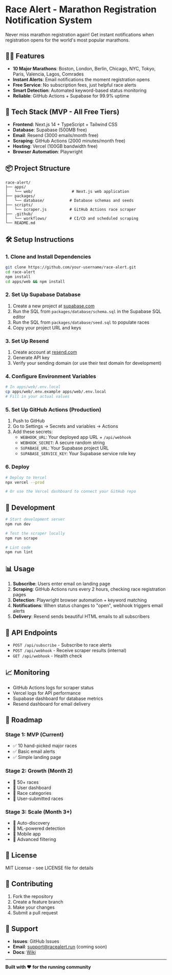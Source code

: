 # Race Alert - Marathon Registration Notification System

Never miss marathon registration again! Get instant notifications when registration opens for the world's most popular marathons.

## 🏃‍♂️ Features

- **10 Major Marathons**: Boston, London, Berlin, Chicago, NYC, Tokyo, Paris, Valencia, Lagos, Comrades
- **Instant Alerts**: Email notifications the moment registration opens
- **Free Service**: No subscription fees, just helpful race alerts
- **Smart Detection**: Automated keyword-based status monitoring
- **Reliable**: GitHub Actions + Supabase for 99.9% uptime

## 🚀 Tech Stack (MVP - All Free Tiers)

- **Frontend**: Next.js 14 + TypeScript + Tailwind CSS
- **Database**: Supabase (500MB free)
- **Email**: Resend (3000 emails/month free)
- **Scraping**: GitHub Actions (2000 minutes/month free)
- **Hosting**: Vercel (100GB bandwidth free)
- **Browser Automation**: Playwright

## 📦 Project Structure

```
race-alert/
├── apps/
│   └── web/                 # Next.js web application
├── packages/
│   └── database/           # Database schemas and seeds
├── scripts/
│   └── scraper.js          # GitHub Actions race scraper
├── .github/
│   └── workflows/          # CI/CD and scheduled scraping
└── README.md
```

## 🛠️ Setup Instructions

### 1. Clone and Install Dependencies

```bash
git clone https://github.com/your-username/race-alert.git
cd race-alert
npm install
cd apps/web && npm install
```

### 2. Set Up Supabase Database

1. Create a new project at [supabase.com](https://supabase.com)
2. Run the SQL from `packages/database/schema.sql` in the Supabase SQL editor
3. Run the SQL from `packages/database/seed.sql` to populate races
4. Copy your project URL and keys

### 3. Set Up Resend

1. Create account at [resend.com](https://resend.com)
2. Generate API key
3. Verify your sending domain (or use their test domain for development)

### 4. Configure Environment Variables

```bash
# In apps/web/.env.local
cp apps/web/.env.example apps/web/.env.local
# Fill in your actual values
```

### 5. Set Up GitHub Actions (Production)

1. Push to GitHub
2. Go to Settings → Secrets and variables → Actions
3. Add these secrets:
   - `WEBHOOK_URL`: Your deployed app URL + `/api/webhook`
   - `WEBHOOK_SECRET`: A secure random string
   - `SUPABASE_URL`: Your Supabase project URL
   - `SUPABASE_SERVICE_KEY`: Your Supabase service role key

### 6. Deploy

```bash
# Deploy to Vercel
npx vercel --prod

# Or use the Vercel dashboard to connect your GitHub repo
```

## 🧪 Development

```bash
# Start development server
npm run dev

# Test the scraper locally
npm run scrape

# Lint code
npm run lint
```

## 📊 Usage

1. **Subscribe**: Users enter email on landing page
2. **Scraping**: GitHub Actions runs every 2 hours, checking race registration pages
3. **Detection**: Playwright browser automation + keyword matching
4. **Notifications**: When status changes to "open", webhook triggers email alerts
5. **Delivery**: Resend sends beautiful HTML emails to all subscribers

## 🔧 API Endpoints

- `POST /api/subscribe` - Subscribe to race alerts
- `POST /api/webhook` - Receive scraper results (internal)
- `GET /api/webhook` - Health check

## 📈 Monitoring

- GitHub Actions logs for scraper status
- Vercel logs for API performance
- Supabase dashboard for database metrics
- Resend dashboard for email delivery

## 🚦 Roadmap

### Stage 1: MVP (Current)
- ✅ 10 hand-picked major races
- ✅ Basic email alerts
- ✅ Simple landing page

### Stage 2: Growth (Month 2)
- 🔄 50+ races
- 🔄 User dashboard
- 🔄 Race categories
- 🔄 User-submitted races

### Stage 3: Scale (Month 3+)
- 🔄 Auto-discovery
- 🔄 ML-powered detection
- 🔄 Mobile app
- 🔄 Advanced filtering

## 📄 License

MIT License - see LICENSE file for details

## 🤝 Contributing

1. Fork the repository
2. Create a feature branch
3. Make your changes
4. Submit a pull request

## 📧 Support

- **Issues**: GitHub Issues
- **Email**: support@racealert.run (coming soon)
- **Docs**: [Wiki](../../wiki)

---

**Built with ❤️ for the running community**